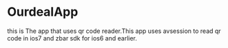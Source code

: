 OurdealApp
==========

this is The app that uses qr code reader.This app uses avsession to read qr code in ios7 and zbar sdk for ios6 and earlier.
